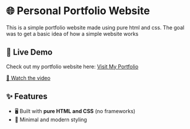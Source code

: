 # 🌐 Personal Portfolio Website
This is a simple portfolio website made using pure html and css. The goal was to get a basic idea of how a simple website works

## 🔗 Live Demo
Check out my portfolio website here: [Visit My Portfolio](https://porfolio-1-vishw-rana.netlify.app/)

[🎥 Watch the video](https://github.com/user-attachments/assets/d3cdfad8-091a-4f52-a929-a1dff7d488a6)

## ✨ Features
- 🖥️ Built with **pure HTML and CSS** (no frameworks)
- 🎨 Minimal and modern styling


